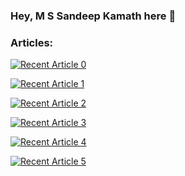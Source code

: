 ### Hey, M S Sandeep Kamath here 👋

### Articles:


<a target="_blank" href="https://medium.com/@msandeepcip/building-a-augmented-reality-android-application-4d14619559d1"><img src="https://github-readme-medium-recent-article.vercel.app/medium/@msandeepcip/0" alt="Recent Article 0"> 

<a target="_blank" href="https://medium.com/@msandeepcip/understanding-goroutines-6b1c4bc463df"><img src="https://github-readme-medium-recent-article.vercel.app/medium/@msandeepcip/1" alt="Recent Article 1"> 

<a target="_blank" href="https://medium.com/@msandeepcip/understanding-spring-boot-architecture-6083e2631bc6"><img src="https://github-readme-medium-recent-article.vercel.app/medium/@msandeepcip/2" alt="Recent Article 2"> 

<a target="_blank" href="https://medium.com/@msandeepcip/volley-glide-the-match-made-in-heaven-36e1ac6fbb9f"><img src="https://github-readme-medium-recent-article.vercel.app/medium/@msandeepcip/3" alt="Recent Article 3"> 

<a target="_blank" href="https://medium.com/@msandeepcip/why-view-binding-over-findviewbyid-in-android-9cbbaef2c7ef"><img src="https://github-readme-medium-recent-article.vercel.app/medium/@msandeepcip/4" alt="Recent Article 4"> 
  
  <a target="_blank" href="https://medium.com/@msandeepcip/why-kotlin-over-java-336c50fef9ed"><img src="https://github-readme-medium-recent-article.vercel.app/medium/@msandeepcip/5" alt="Recent Article 5"> 
  

